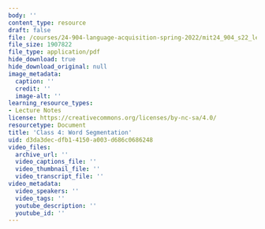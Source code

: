 ```yaml
---
body: ''
content_type: resource
draft: false
file: /courses/24-904-language-acquisition-spring-2022/mit24_904_s22_lec04.pdf
file_size: 1907822
file_type: application/pdf
hide_download: true
hide_download_original: null
image_metadata:
  caption: ''
  credit: ''
  image-alt: ''
learning_resource_types:
- Lecture Notes
license: https://creativecommons.org/licenses/by-nc-sa/4.0/
resourcetype: Document
title: 'Class 4: Word Segmentation'
uid: d3da3dec-dfb1-4150-a003-d686c0686248
video_files:
  archive_url: ''
  video_captions_file: ''
  video_thumbnail_file: ''
  video_transcript_file: ''
video_metadata:
  video_speakers: ''
  video_tags: ''
  youtube_description: ''
  youtube_id: ''
---
```

